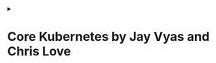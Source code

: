 <details>
<summary><h1>Core Kubernetes by Jay Vyas and Chris Love</h1></summary>
  
<details>
<summary><h2>Chapter 1. Why Kubernetes exists</h2></summary>

### Reviewing a few key terms before we get started 

- **CNI** and **CSI** — The container networking interface and container storage interface, respectively, that allow pluggable networking and storage for Pods that run in Kubernetes.
- **Container** — A standard unit of software that packages up code and all its dependencies so the application runs quickly and reliably from one computing environment to another.
- **Control plane** — The brains of a Kubernetes cluster, where scheduling of containers and managing all Kubernetes objects takes place (sometimes referred to as Masters).
- **DaemonSet** — Ensures that all (or some) Nodes run a copy of a Pod.
- **OCI** — The common image format for building executable, self-contained applications. Also referred to as Docker images.
- **Privileged containers** — A container that can run with elevated permissions, granting them access to all devices, capabilities, and the host's kernel features, effectively giving them the same level of access as processes running directly on the host system.

### Containers and images 

The OCI specification is a standard way to define an image that can be executed by a program such as Docker, and it ultimately is a tarball with various layers.

When the nodes in the cluster respond to ongoing events and update their Node objects through the kubelet's communication with the API server, things can go wrong at any time. So we refer to Kubernetes as an **eventually consistent system**, where reconciliation of the desired state over time is a key design philosophy.

</details>


<details>
<summary><h2>Chapter 2. Why the Pod?</h2></summary>
</details>

<details>
<summary><h2>Chapter 3. Let's build a Pod </h2></summary>
</details>

<details>
<summary><h2>Chapter 4. Using cgroups for process in our Pods</h2></summary>
</details>

<details>
<summary><h2>Chapter 5. CNIs and providing the Pod with a network</h2></summary>
</details>

<details>
<summary><h2>Chapter 6. Troubleshooting large-scale network errors</h2></summary>
</details>

<details>
<summary><h2>Chapter 7. Pod storage and the CSI</h2></summary>
</details>

<details>
<summary><h2>Chapter 8. Storage implementation and modelling</h2></summary>
</details>

<details>
<summary><h2>Chapter 9. Running Pods: How the kubelet works</h2></summary>
</details>

<details>
<summary><h2>Chapter 10. DNS in Kubernetes</h2></summary>
</details>

<details>
<summary><h2>Chapter 11. The core of the controlplane</h2></summary>
</details>

<details>
<summary><h2>Chapter 12. etcd and controlplane</h2></summary>
</details>

<details>
<summary><h2>Chapter 13. Container and Pod Security</h2></summary>
</details>

<details>
<summary><h2>Chapter 14. Nodes and Kubernetes Security</h2></summary>
</details>

<details>
<summary><h2>Chapter 15. Installing applications</h2></summary>
</details>

</details>
